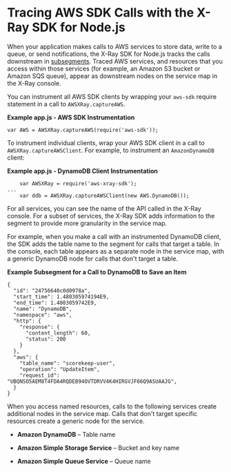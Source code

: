 # Tracing AWS SDK Calls with the X\-Ray SDK for Node\.js<a name="xray-sdk-nodejs-awssdkclients"></a>

When your application makes calls to AWS services to store data, write to a queue, or send notifications, the X\-Ray SDK for Node\.js tracks the calls downstream in [subsegments](xray-sdk-nodejs-subsegments.md)\. Traced AWS services, and resources that you access within those services \(for example, an Amazon S3 bucket or Amazon SQS queue\), appear as downstream nodes on the service map in the X\-Ray console\.

You can instrument all AWS SDK clients by wrapping your `aws-sdk` require statement in a call to `AWSXRay.captureAWS`\.

**Example app\.js \- AWS SDK Instrumentation**  

```
var AWS = AWSXRay.captureAWS(require('aws-sdk'));
```

To instrument individual clients, wrap your AWS SDK client in a call to `AWSXRay.captureAWSClient`\. For example, to instrument an `AmazonDynamoDB` client:

**Example app\.js \- DynamoDB Client Instrumentation**  

```
    var AWSXRay = require('aws-xray-sdk');
...
    var ddb = AWSXRay.captureAWSClient(new AWS.DynamoDB());
```

For all services, you can see the name of the API called in the X\-Ray console\. For a subset of services, the X\-Ray SDK adds information to the segment to provide more granularity in the service map\.

For example, when you make a call with an instrumented DynamoDB client, the SDK adds the table name to the segment for calls that target a table\. In the console, each table appears as a separate node in the service map, with a generic DynamoDB node for calls that don't target a table\.

**Example Subsegment for a Call to DynamoDB to Save an Item**  

```
{
  "id": "24756640c0d0978a",
  "start_time": 1.480305974194E9,
  "end_time": 1.4803059742E9,
  "name": "DynamoDB",
  "namespace": "aws",
  "http": {
    "response": {
      "content_length": 60,
      "status": 200
    }
  },
  "aws": {
    "table_name": "scorekeep-user",
    "operation": "UpdateItem",
    "request_id": "UBQNSO5AEM8T4FDA4RQDEB94OVTDRVV4K4HIRGVJF66Q9ASUAAJG",
  }
}
```

When you access named resources, calls to the following services create additional nodes in the service map\. Calls that don't target specific resources create a generic node for the service\.

+ **Amazon DynamoDB** – Table name

+ **Amazon Simple Storage Service** – Bucket and key name

+ **Amazon Simple Queue Service** – Queue name